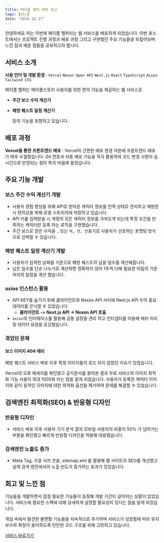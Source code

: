 ```yaml
---
title: 메이플 헬퍼 배포 회고
tags: [etc]
date: "2024.12.17"
---
```

안녕하세요 저는 이번에 메이플 헬퍼라는 웹 서비스를 배포하게 되었습니다. 
이번 포스트에서는 프로젝트 진행 과정과 배포 과정 그리고 구현했던 주요 기능들을 되짚어보며 
느낀 점과 배운 점들을 공유하고자 합니다.

## 서비스 소개
**사용 언어 및 개발 환경** : `Vercel` `Nexon Open API` `Next.js` `React` `TypeScript` `Axios` `Tailwind CSS`

메이플 헬퍼는 메이플스토리 사용자를 위한 편의 기능을 제공하는 웹 서비스로

- **주간 보스 수익 계산기**
- **해방 퀘스트 일정 계산기**

  등의 기능을 포함하고 있습니다.

## 배포 과정
**Vercel을 통한 프론트엔드 배포** : Vercel의 간편한 배포 환경 덕분에 프론트엔드 배포가 매우 수월했습니다. Git 연동과 자동 배포 기능을 적극 활용하여 코드 변경 사항이 실시간으로 반영되는 점이 특히 마음에 들었습니다.

## 주요 기능 개발
### 보스 주간 수익 계산기 개발
- 사용자 경험 향상을 위해 API로 받아온 캐릭터 정보를 전역 상태로 관리하고 재방문 시 편의성을 위해 로컬 스토리지에 저장하고 있습니다.
- API 키를 입력받을 시 계정의 모든 캐릭터 정보를 가져오게 되는데 특정 조건을 만족하는 캐릭터만 등록 하는 로직을 구현했습니다.
- 주간 보스로 얻은 수익을 `,` 또는 `억, 천, 만`표기로 사용자가 선호하는 포맷팅 방식으로 선택할 수 있습니다.
### 해방 퀘스트 일정 계산기 개발
- 사용자가 입력한 날짜를 기준으로 해방 퀘스트의 남을 일수를 계산해줍니다.
- 남은 일수를 단순 나누기로 계산하면 정확하지 않아 1주씩 더해 필요한 어둠의 기운까지의 일정을 계산 했습니다.

### axios 인스턴스 활용
- API KEY를 숨기기 위해 클라이언트와 Nexon API 사이에 Next.js API 두어 중요 데이터를 은닉할 수 있었습니다.
  - **클라이언트 -> Next.js API -> Nexon API 호출** 
- `axios`의 인터페이스를 활용해 공통 설정을 관리 하고 인터셉터를 이용해 에러 처리 및 데이터 요청을 로깅했습니다.

### 겪었던 문제 

#### 보스 이미지 404 에러
해방 퀘스트 서비스 배포 이후 특정 이미지들이 로드 되지 않았던 이슈가 있었습니다. 

Vercel의 오류 메세지를 확인했고 공식문서를 찾아본 결과 무료 서비스의 이미지 최적화 기능 사용이 최대 1000회 라는 점을 알게 되었습니다. 사용자가 등록한 캐릭터 이미지와 같이 동적인 이미지에 대한 최적화 옵션을 제거하여 문제를 해결할 수 있었습니다.

## 검색엔진 최적화(SEO) & 반응형 디자인
### 반응형 디자인
- 서비스 배포 이후 사용자 기기 분석 결과 모바일 사용자의 비중이 50% 가 넘어가는 부분을 확인했고 빠르게 반응형 디자인을 적용해 대응했습니다.

### 검색엔진 노출도 증가
- Meta Tag, 구글 서치 콘솔, sitemap.xml 를 활용해 웹 사이트의 SEO를 개선했고 실제 검색 엔진에서의 노출 빈도가 증가하는 효과가 있었습니다.

## 회고 및 느낀 점
기능들을 개발하면서 점점 필요한 기능들이 등장해 개발 기간이 길어지는 상황이 있었습니다. 서비스에 필요한 스팩에 대해 상세하게 설정할 필요성이 있다는 점을 알게 되었습니다. 

게임 속에서 발견한 불편함 기능들을 지속적으로 추가하며 서비스가 성장함에 따라 유지보수와 확장이 용이하도록 탄탄한 코드 구조를 위해 고민하고 있습니다.

[서비스 바로가기](https://www.maple-helper.com/)